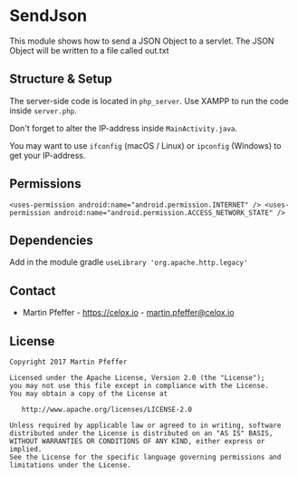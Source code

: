 # SendJson

This module shows how to send a JSON Object to a servlet. The JSON Object will be written to a file called out.txt


## Structure & Setup

The server-side code is located in `php_server`. Use XAMPP to run the code inside `server.php`.

Don't forget to alter the IP-address inside `MainActivity.java`.

You may want to use `ifconfig` (macOS / Linux) or `ipconfig` (Windows) to get your IP-address.


## Permissions

`<uses-permission android:name="android.permission.INTERNET" />
 <uses-permission android:name="android.permission.ACCESS_NETWORK_STATE" />`


## Dependencies

Add in the module gradle `useLibrary 'org.apache.http.legacy'`


## Contact

* Martin Pfeffer - https://celox.io - <martin.pfeffer@celox.io>


## License

    Copyright 2017 Martin Pfeffer

    Licensed under the Apache License, Version 2.0 (the "License");
    you may not use this file except in compliance with the License.
    You may obtain a copy of the License at

       http://www.apache.org/licenses/LICENSE-2.0

    Unless required by applicable law or agreed to in writing, software
    distributed under the License is distributed on an "AS IS" BASIS,
    WITHOUT WARRANTIES OR CONDITIONS OF ANY KIND, either express or implied.
    See the License for the specific language governing permissions and
    limitations under the License.


